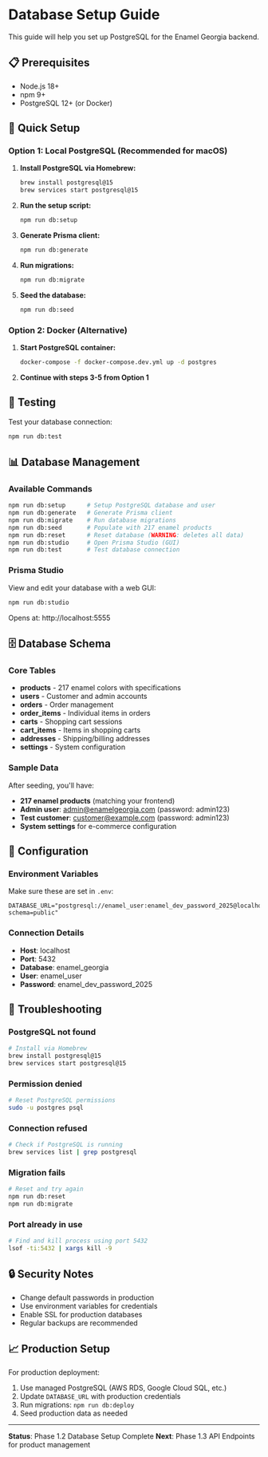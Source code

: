 # Database Setup Guide

This guide will help you set up PostgreSQL for the Enamel Georgia backend.

## 📋 Prerequisites

- Node.js 18+
- npm 9+
- PostgreSQL 12+ (or Docker)

## 🚀 Quick Setup

### Option 1: Local PostgreSQL (Recommended for macOS)

1. **Install PostgreSQL via Homebrew:**
   ```bash
   brew install postgresql@15
   brew services start postgresql@15
   ```

2. **Run the setup script:**
   ```bash
   npm run db:setup
   ```

3. **Generate Prisma client:**
   ```bash
   npm run db:generate
   ```

4. **Run migrations:**
   ```bash
   npm run db:migrate
   ```

5. **Seed the database:**
   ```bash
   npm run db:seed
   ```

### Option 2: Docker (Alternative)

1. **Start PostgreSQL container:**
   ```bash
   docker-compose -f docker-compose.dev.yml up -d postgres
   ```

2. **Continue with steps 3-5 from Option 1**

## 🧪 Testing

Test your database connection:
```bash
npm run db:test
```

## 📊 Database Management

### Available Commands

```bash
npm run db:setup      # Setup PostgreSQL database and user
npm run db:generate   # Generate Prisma client
npm run db:migrate    # Run database migrations
npm run db:seed       # Populate with 217 enamel products
npm run db:reset      # Reset database (WARNING: deletes all data)
npm run db:studio     # Open Prisma Studio (GUI)
npm run db:test       # Test database connection
```

### Prisma Studio

View and edit your database with a web GUI:
```bash
npm run db:studio
```
Opens at: http://localhost:5555

## 🗄️ Database Schema

### Core Tables

- **products** - 217 enamel colors with specifications
- **users** - Customer and admin accounts
- **orders** - Order management
- **order_items** - Individual items in orders
- **carts** - Shopping cart sessions
- **cart_items** - Items in shopping carts
- **addresses** - Shipping/billing addresses
- **settings** - System configuration

### Sample Data

After seeding, you'll have:
- **217 enamel products** (matching your frontend)
- **Admin user**: admin@enamelgeorgia.com (password: admin123)
- **Test customer**: customer@example.com (password: admin123)
- **System settings** for e-commerce configuration

## 🔧 Configuration

### Environment Variables

Make sure these are set in `.env`:

```env
DATABASE_URL="postgresql://enamel_user:enamel_dev_password_2025@localhost:5432/enamel_georgia?schema=public"
```

### Connection Details

- **Host**: localhost
- **Port**: 5432
- **Database**: enamel_georgia
- **User**: enamel_user
- **Password**: enamel_dev_password_2025

## 🐛 Troubleshooting

### PostgreSQL not found
```bash
# Install via Homebrew
brew install postgresql@15
brew services start postgresql@15
```

### Permission denied
```bash
# Reset PostgreSQL permissions
sudo -u postgres psql
```

### Connection refused
```bash
# Check if PostgreSQL is running
brew services list | grep postgresql
```

### Migration fails
```bash
# Reset and try again
npm run db:reset
npm run db:migrate
```

### Port already in use
```bash
# Find and kill process using port 5432
lsof -ti:5432 | xargs kill -9
```

## 🔒 Security Notes

- Change default passwords in production
- Use environment variables for credentials
- Enable SSL for production databases
- Regular backups are recommended

## 📈 Production Setup

For production deployment:

1. Use managed PostgreSQL (AWS RDS, Google Cloud SQL, etc.)
2. Update `DATABASE_URL` with production credentials
3. Run migrations: `npm run db:deploy`
4. Seed production data as needed

---

**Status**: Phase 1.2 Database Setup Complete
**Next**: Phase 1.3 API Endpoints for product management